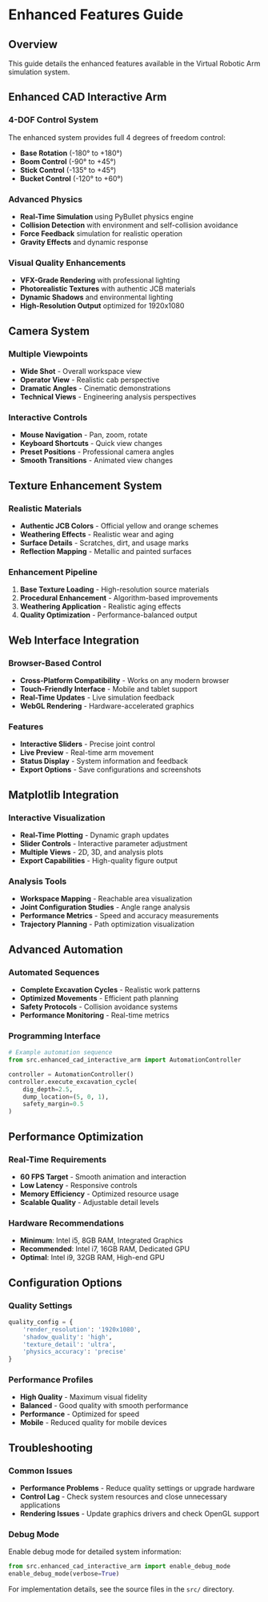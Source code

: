 # Enhanced Features Guide

## Overview
This guide details the enhanced features available in the Virtual Robotic Arm simulation system.

## Enhanced CAD Interactive Arm

### 4-DOF Control System
The enhanced system provides full 4 degrees of freedom control:
- **Base Rotation** (-180° to +180°)
- **Boom Control** (-90° to +45°)
- **Stick Control** (-135° to +45°)
- **Bucket Control** (-120° to +60°)

### Advanced Physics
- **Real-Time Simulation** using PyBullet physics engine
- **Collision Detection** with environment and self-collision avoidance
- **Force Feedback** simulation for realistic operation
- **Gravity Effects** and dynamic response

### Visual Quality Enhancements
- **VFX-Grade Rendering** with professional lighting
- **Photorealistic Textures** with authentic JCB materials
- **Dynamic Shadows** and environmental lighting
- **High-Resolution Output** optimized for 1920x1080

## Camera System

### Multiple Viewpoints
- **Wide Shot** - Overall workspace view
- **Operator View** - Realistic cab perspective
- **Dramatic Angles** - Cinematic demonstrations
- **Technical Views** - Engineering analysis perspectives

### Interactive Controls
- **Mouse Navigation** - Pan, zoom, rotate
- **Keyboard Shortcuts** - Quick view changes
- **Preset Positions** - Professional camera angles
- **Smooth Transitions** - Animated view changes

## Texture Enhancement System

### Realistic Materials
- **Authentic JCB Colors** - Official yellow and orange schemes
- **Weathering Effects** - Realistic wear and aging
- **Surface Details** - Scratches, dirt, and usage marks
- **Reflection Mapping** - Metallic and painted surfaces

### Enhancement Pipeline
1. **Base Texture Loading** - High-resolution source materials
2. **Procedural Enhancement** - Algorithm-based improvements
3. **Weathering Application** - Realistic aging effects
4. **Quality Optimization** - Performance-balanced output

## Web Interface Integration

### Browser-Based Control
- **Cross-Platform Compatibility** - Works on any modern browser
- **Touch-Friendly Interface** - Mobile and tablet support
- **Real-Time Updates** - Live simulation feedback
- **WebGL Rendering** - Hardware-accelerated graphics

### Features
- **Interactive Sliders** - Precise joint control
- **Live Preview** - Real-time arm movement
- **Status Display** - System information and feedback
- **Export Options** - Save configurations and screenshots

## Matplotlib Integration

### Interactive Visualization
- **Real-Time Plotting** - Dynamic graph updates
- **Slider Controls** - Interactive parameter adjustment
- **Multiple Views** - 2D, 3D, and analysis plots
- **Export Capabilities** - High-quality figure output

### Analysis Tools
- **Workspace Mapping** - Reachable area visualization
- **Joint Configuration Studies** - Angle range analysis
- **Performance Metrics** - Speed and accuracy measurements
- **Trajectory Planning** - Path optimization visualization

## Advanced Automation

### Automated Sequences
- **Complete Excavation Cycles** - Realistic work patterns
- **Optimized Movements** - Efficient path planning
- **Safety Protocols** - Collision avoidance systems
- **Performance Monitoring** - Real-time metrics

### Programming Interface
```python
# Example automation sequence
from src.enhanced_cad_interactive_arm import AutomationController

controller = AutomationController()
controller.execute_excavation_cycle(
    dig_depth=2.5,
    dump_location=(5, 0, 1),
    safety_margin=0.5
)
```

## Performance Optimization

### Real-Time Requirements
- **60 FPS Target** - Smooth animation and interaction
- **Low Latency** - Responsive controls
- **Memory Efficiency** - Optimized resource usage
- **Scalable Quality** - Adjustable detail levels

### Hardware Recommendations
- **Minimum**: Intel i5, 8GB RAM, Integrated Graphics
- **Recommended**: Intel i7, 16GB RAM, Dedicated GPU
- **Optimal**: Intel i9, 32GB RAM, High-end GPU

## Configuration Options

### Quality Settings
```python
quality_config = {
    'render_resolution': '1920x1080',
    'shadow_quality': 'high',
    'texture_detail': 'ultra',
    'physics_accuracy': 'precise'
}
```

### Performance Profiles
- **High Quality** - Maximum visual fidelity
- **Balanced** - Good quality with smooth performance
- **Performance** - Optimized for speed
- **Mobile** - Reduced quality for mobile devices

## Troubleshooting

### Common Issues
- **Performance Problems** - Reduce quality settings or upgrade hardware
- **Control Lag** - Check system resources and close unnecessary applications
- **Rendering Issues** - Update graphics drivers and check OpenGL support

### Debug Mode
Enable debug mode for detailed system information:
```python
from src.enhanced_cad_interactive_arm import enable_debug_mode
enable_debug_mode(verbose=True)
```

For implementation details, see the source files in the `src/` directory.